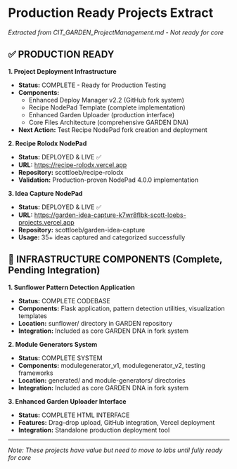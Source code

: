 # Production Ready Projects Extract
*Extracted from CIT_GARDEN_ProjectManagement.md - Not ready for core*

## ✅ PRODUCTION READY

**1. Project Deployment Infrastructure**
- **Status:** COMPLETE - Ready for Production Testing
- **Components:** 
  - Enhanced Deploy Manager v2.2 (GitHub fork system)
  - Recipe NodePad Template (complete implementation)
  - Enhanced Garden Uploader (production interface)
  - Core Files Architecture (comprehensive GARDEN DNA)
- **Next Action:** Test Recipe NodePad fork creation and deployment

**2. Recipe Rolodx NodePad**
- **Status:** DEPLOYED & LIVE ✅
- **URL:** https://recipe-rolodx.vercel.app
- **Repository:** scottloeb/recipe-rolodx
- **Validation:** Production-proven NodePad 4.0.0 implementation

**3. Idea Capture NodePad**
- **Status:** DEPLOYED & LIVE ✅
- **URL:** https://garden-idea-capture-k7wr8flbk-scott-loebs-projects.vercel.app
- **Repository:** scottloeb/garden-idea-capture
- **Usage:** 35+ ideas captured and categorized successfully

## 🚧 INFRASTRUCTURE COMPONENTS (Complete, Pending Integration)

**1. Sunflower Pattern Detection Application**
- **Status:** COMPLETE CODEBASE
- **Components:** Flask application, pattern detection utilities, visualization templates
- **Location:** sunflower/ directory in GARDEN repository
- **Integration:** Included as core GARDEN DNA in fork system

**2. Module Generators System**
- **Status:** COMPLETE SYSTEM
- **Components:** modulegenerator_v1, modulegenerator_v2, testing frameworks
- **Location:** generated/ and module-generators/ directories
- **Integration:** Included as core GARDEN DNA in fork system

**3. Enhanced Garden Uploader Interface**
- **Status:** COMPLETE HTML INTERFACE
- **Features:** Drag-drop upload, GitHub integration, Vercel deployment
- **Integration:** Standalone production deployment tool

---
*Note: These projects have value but need to move to labs until fully ready for core*

